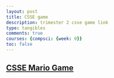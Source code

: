 ```yaml
---
layout: post
title: CSSE game
description: trimester 2 csse game link
type: tangibles
comments: true
courses: {compsci: {week: 0}}
toc: false
---
```


## <a href="https://noratheturtle.github.io/code/2024/01/08/CSSE-oop-game-levels2.html"> CSSE Mario Game</a>
